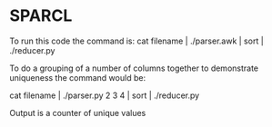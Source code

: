 # SPARCL
To run this code the command is: 
cat filename | ./parser.awk | sort | ./reducer.py

To do a grouping of a number of columns together to demonstrate uniqueness the command would be: 

cat filename | ./parser.py 2 3 4 | sort | ./reducer.py

Output is a counter of unique values
